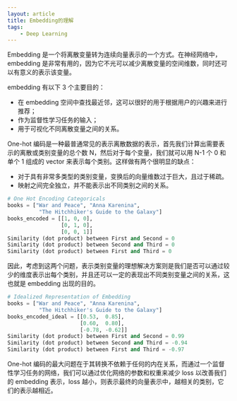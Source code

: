 ```yaml
---
layout: article
title: Embedding的理解
tags:
    - Deep Learning
---
```


Embedding 是一个将离散变量转为连续向量表示的一个方式。在神经网络中，embedding 是非常有用的，因为它不光可以减少离散变量的空间维数，同时还可以有意义的表示该变量。

embedding 有以下 3 个主要目的：

- 在 embedding 空间中查找最近邻，这可以很好的用于根据用户的兴趣来进行推荐；
- 作为监督性学习任务的输入；
- 用于可视化不同离散变量之间的关系。

<!--more-->

One-hot 编码是一种最普通常见的表示离散数据的表示，首先我们计算出需要表示的离散或类别变量的总个数 N，然后对于每个变量，我们就可以用 N-1 个 0 和单个 1 组成的 vector 来表示每个类别。这样做有两个很明显的缺点：

 -    对于具有非常多类型的类别变量，变换后的向量维数过于巨大，且过于稀疏。
 -    映射之间完全独立，并不能表示出不同类别之间的关系。

```python
# One Hot Encoding Categoricals
books = ["War and Peace", "Anna Karenina", 
          "The Hitchhiker's Guide to the Galaxy"]
books_encoded = [[1, 0, 0],
                 [0, 1, 0],
                 [0, 0, 1]]
Similarity (dot product) between First and Second = 0
Similarity (dot product) between Second and Third = 0
Similarity (dot product) between First and Third = 0
```

因此，考虑到这两个问题，表示类别变量的理想解决方案则是我们是否可以通过较少的维度表示出每个类别，并且还可以一定的表现出不同类别变量之间的关系，这也就是 embedding 出现的目的。

```python
# Idealized Representation of Embedding
books = ["War and Peace", "Anna Karenina", 
          "The Hitchhiker's Guide to the Galaxy"]
books_encoded_ideal = [[0.53,  0.85],
                       [0.60,  0.80],
                       [-0.78, -0.62]]
Similarity (dot product) between First and Second = 0.99
Similarity (dot product) between Second and Third = -0.94
Similarity (dot product) between First and Third = -0.97
```

One-hot 编码的最大问题在于其转换不依赖于任何的内在关系，而通过一个监督性学习任务的网络，我们可以通过优化网络的参数和权重来减少 loss 以改善我们的 embedding 表示，loss 越小，则表示最终的向量表示中，越相关的类别，它们的表示越相近。